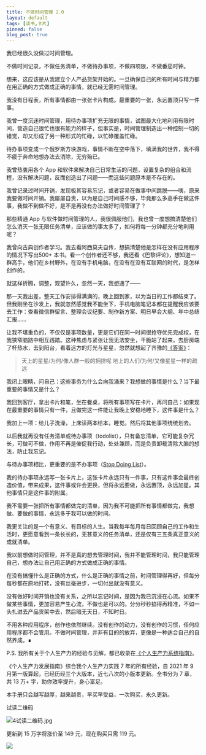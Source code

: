 ```yaml
---
title: 不做时间管理 2.0
layout: default
tags: [读书,卡片]
pinned: false
blog_post: true
---
```


我已经很久没做过时间管理。

不做时间记录，不做任务清单，不做待办事项，不做四项限，不做番茄时钟。

想来，这应该是从我建立个人产品货架开始的。一旦确保自己的所有时间与精力都在用正确的方式做成正确的事情，就已经无需时间管理。

我没有日程表，所有事情都由一张张卡片构成。最重要的一张，永远置顶只写一件事。

我曾一度沉迷时间管理，用待办事项扩充无限的事情，试图最大化地利用有限时间，营造自己很忙也很有能力的样子，但事实是，时间管理制造出一种控制一切的错觉，却又形成了另一种形式的忙碌，以忙碌覆盖忙碌。

待办事项变成一个俄罗斯方块游戏，事情不断在空中落下，填满我的世界，我不得不疲于奔命地想办法去消除，无穷殆已。

我曾热衷用各个 App 和软件来解决自己日常生活的问题，设置复杂的组合和流程，没有解决问题，反而创造出了问题——而这些问题原本是不存在的。

我曾记录过时间开销，发现极其容易忘记，或者容易在做事中间跳脱——咦，原来我要做时间开销。我屡屡自责，以为是自己时间感不够，毕竟那么多高手在做这件事，我做不到做不好，是不是再没有办法做好时间管理了？

那些精通 App 与软件做时间管理的人，我很佩服他们，我也曾一度想搞清楚他们怎么消灭一张无限任务清单，应该做的事太多了，如何将每一分钟都充分地利用呢？

我曾向古典创作者学习。我去看阿西莫夫自传，想搞清楚他是怎样在没有应用程序的情况下写出500+ 本书。看一个创作者还不够，我还看《巴黎评论》，想知道一群高手，他们在乡村野外，在没有手机电脑，在没有在没有互联网的时代，是怎样创作的。

就这样折腾，调整，观望许久，忽然一天，我想通了——

那一天我出差，整天工作安排得满满的，晚上回到家，以为当日的工作都结束了。但我刚坐在沙发上，我就忽然感觉我不能坐下，手机电脑笔记本都在提醒我应该要去工作：查看微信群留言、整理会议纪要、制作新方案、明日早会大纲、年中总结汇报……

让我不堪重负的，不仅仅是事项数量，更是它们在同一时间很抢夺优先完成权，在我狭窄脑路中相互践踏。这种焦虑与紧张让我无法安坐，干脆站了起来，去厨房端了杯热水，去到阳台，看着远方的灯光与星星，忽然就想起了齐豫的[《答案》](https://music.163.com/#/song?id=285014)：

> 天上的星星/为何/像人群一般的拥挤呢
> 地上的人们/为何/又像星星一样的疏远


我闭上眼睛，问自己：这些事务为什么会向我涌来？我想做的事情是什么？当下最重要的事情又是什么？

我回到客厅，拿出卡片和笔，坐在餐桌，将所有事项写在卡片，再问自己：如果现在最重要的事情只有一件，且做完这一件能让我晚上安稳地睡下，这件事是什么？

我加上一项：给儿子洗澡，上床读两本绘本，睡觉。然后将其他事项统统划去。

以后我就再没有任务清单或待办事项（todolist），只有备忘清单，它可能复杂冗长，可做可不做，作用不再是催促我行动，处处兼顾，而是负责卸载清除大脑的想法，防止我忘记。

与待办事项相比，更重要的是不办事项（[Stop Doing List](http://newsletter.hardwaylab.com/issues/stop-doing-list-1134070)）。

我的待办事项永远写一张卡片上，这张卡片永远只有一件事，只有这件事会最终创造价值，带来成果，这件事或许会更换，但将永远要做，永远置顶，永远加星。其他事情只是这件事的附属。

我不需要一张把所有事情都做完的清单，因为我不可能把所有事情都做完，我想做、要做的事情，永远多于我可以做的时间。

我更关注的是一个有意义、有目标的人生。当我每年每月每日回顾自己的工作和生活时，更愿意看到一条长长的，无甚意义的任务清单，还是仅有三五条真正意义的成就清单。

我以前想做时间管理，并不是真的想去管理时间，我并不能管理时间，我只能管理自己，想办法让自己用正确的方式做成正确的事情。

在没有搞懂什么是正确的方式，什么是正确的事情之前，时间管理得再好，但每分每秒都在原地打转，没有丝毫进步，一切付出就没有意义。

没有做好时间开销也没有关系，之所以忘记时间，是因为我已沉浸在心流。如果不做某些事情，更加容易产生心流，不做也是可以的。分分秒秒掐得再精准，不如一头扎进去产品货架中去，然后暗无天日，不知时日。

不用各种应用程序，创作也依然继续。没有创作的动力，没有创作的习惯，任何应用程序都不会管用。不做时间管理，并非有目的的放弃，更像是一种适合自己的自然养成。∎


P.S. 我所有关于个人生产力的经验与见解，都已收录在[《个人生产力系统指南》](https://www.yuque.com/hardwaylab/zzybgv/kd6zc9)。

《个人生产力发展指南》综合我个人生产力实践 7 年的所有经验，自 2021 年 9 月第一版算起，已经历经三个大版本，近七八次的小版本更新。全书分为 7 章，共 13 万+ 字，助你效率提升，身心富足。

本手册只会越写越厚，越来越贵，早买早受益，一次购买，永久更新。

试读二维码

![4试读二维码.jpg](https://s1.ax1x.com/2022/11/03/xbcKIS.png)

更新到 15 万字将涨价至 149 元，现在购买只需 119 元。

![](https://s3.bmp.ovh/imgs/2022/11/03/0d16f24f9b976776.png)